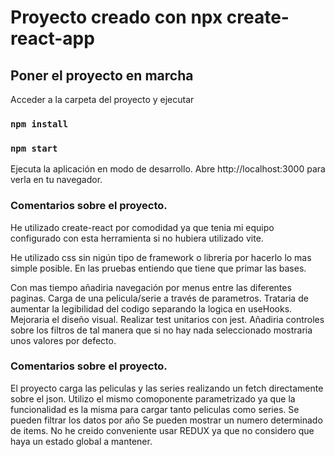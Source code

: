 # Proyecto creado con npx create-react-app

## Poner el proyecto en marcha

Acceder a la carpeta del proyecto y ejecutar
### `npm install`
### `npm start`

Ejecuta la aplicación en modo de desarrollo.
Abre http://localhost:3000 para verla en tu navegador.

### Comentarios sobre el proyecto.
He utilizado create-react por comodidad ya que tenia mi equipo configurado con esta herramienta si no hubiera utilizado vite.

He utilizado css sin nigún tipo de framework o libreria por hacerlo lo mas simple posible.
En las pruebas entiendo que tiene que primar las bases.

Con mas tiempo añadiria navegación por menus entre las diferentes paginas.
Carga de una pelicula/serie a través de parametros.
Trataria de aumentar la legibilidad del codigo separando la logica en useHooks.
Mejoraria el diseño visual.
Realizar test unitarios con jest.
Añadiria controles sobre los filtros de tal manera que si no hay nada seleccionado mostraria unos valores por defecto.

### Comentarios sobre el proyecto.
El proyecto carga las peliculas y las series realizando un fetch directamente sobre el json.
Utilizo el mismo comoponente parametrizado ya que la funcionalidad es la misma para cargar tanto peliculas como series.
Se pueden filtrar los datos por año 
Se pueden mostrar un numero determinado de items.
No he creido conveniente usar REDUX ya que no considero que haya un estado global a mantener.



